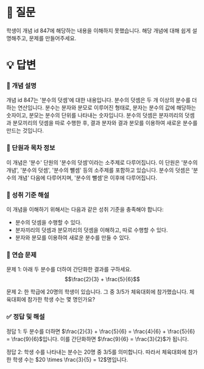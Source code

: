 # 📌 질문

학생이 개념 id 847에 해당하는 내용을 이해하지 못했습니다. 해당 개념에 대해 쉽게 설명해주고, 문제를 만들어주세요.

# 💡 답변

### 🧠 개념 설명
개념 id 847는 '분수의 덧셈'에 대한 내용입니다. 분수의 덧셈은 두 개 이상의 분수를 더하는 연산입니다. 분수는 분자와 분모로 이루어진 형태로, 분자는 분수의 값에 해당하는 숫자이고, 분모는 분수의 단위를 나타내는 숫자입니다. 분수의 덧셈은 분자끼리의 덧셈과 분모끼리의 덧셈을 따로 수행한 후, 결과 분자와 결과 분모를 이용하여 새로운 분수를 만드는 것입니다.

### 📘 단원과 목차 정보
이 개념은 '분수' 단원의 '분수의 덧셈'이라는 소주제로 다루어집니다. 이 단원은 '분수의 개념', '분수의 덧셈', '분수의 뺄셈' 등의 소주제를 포함하고 있습니다. 분수의 덧셈은 '분수의 개념' 다음에 다루어지며, '분수의 뺄셈'은 이후에 다루어집니다.

### 🎯 성취 기준 해설
이 개념을 이해하기 위해서는 다음과 같은 성취 기준을 충족해야 합니다:
- 분수의 덧셈을 수행할 수 있다.
- 분자끼리의 덧셈과 분모끼리의 덧셈을 이해하고, 따로 수행할 수 있다.
- 분자와 분모를 이용하여 새로운 분수를 만들 수 있다.

### 🧩 연습 문제
문제 1: 아래 두 분수를 더하여 간단화한 결과를 구하세요.
$$\frac{2}{3} + \frac{5}{6}$$

문제 2: 한 학급에 20명의 학생이 있습니다. 그 중 3/5가 체육대회에 참가했습니다. 체육대회에 참가한 학생 수는 몇 명인가요?

### ✅ 정답 및 해설
정답 1: 두 분수를 더하면 $\frac{2}{3} + \frac{5}{6} = \frac{4}{6} + \frac{5}{6} = \frac{9}{6}$입니다. 이를 간단화하면 $\frac{9}{6} = \frac{3}{2}$가 됩니다.

정답 2: 학생 수를 나타내는 분수는 20명 중 3/5를 의미합니다. 따라서 체육대회에 참가한 학생 수는 $20 \times \frac{3}{5} = 12$명입니다.
